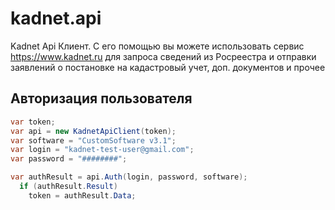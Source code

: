 # kadnet.api
Kadnet Api Клиент. С его помощью вы можете использовать сервис https://www.kadnet.ru для запроса сведений из Росреестра и отправки заявлений о постановке на кадастровый учет, доп. документов и прочее

Авторизация пользователя
-----------

```csharp
var token;
var api = new KadnetApiClient(token);
var software = "CustomSoftware v3.1";
var login = "kadnet-test-user@gmail.com";
var password = "########";

var authResult = api.Auth(login, password, software);
  if (authResult.Result)
    token = authResult.Data;
```
